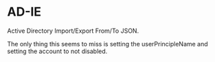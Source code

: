 # AD-IE
Active Directory Import/Export From/To JSON.

The only thing this seems to miss is setting the userPrincipleName and setting the account to not disabled.

